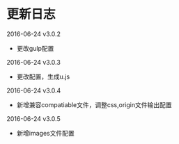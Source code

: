 # 更新日志

2016-06-24 v3.0.2

- 更改gulp配置

2016-06-24 v3.0.3

- 更改配置，生成u.js

2016-06-24 v3.0.4

- 新增兼容compatiable文件，调整css,origin文件输出配置

2016-06-24 v3.0.5

- 新增images文件配置